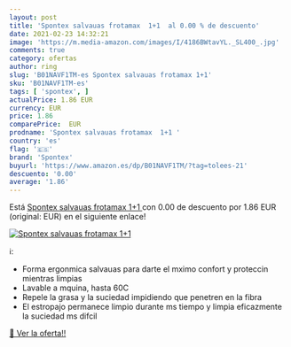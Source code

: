 ```yaml
---
layout: post
title: 'Spontex salvauas frotamax  1+1  al 0.00 % de descuento'
date: 2021-02-23 14:32:21
image: 'https://m.media-amazon.com/images/I/4186BWtavYL._SL400_.jpg'
comments: true
category: ofertas
author: ring
slug: 'B01NAVF1TM-es Spontex salvauas frotamax 1+1'
sku: 'B01NAVF1TM-es'
tags: [ 'spontex', ]
actualPrice: 1.86 EUR
currency: EUR
price: 1.86
comparePrice:  EUR
prodname: 'Spontex salvauas frotamax  1+1 '
country: 'es'
flag: '🇪🇸'
brand: 'Spontex'
buyurl: 'https://www.amazon.es/dp/B01NAVF1TM/?tag=tolees-21'
descuento: '0.00'
average: '1.86'
---
```


Está [Spontex salvauas frotamax  1+1 ](https://www.amazon.es/dp/B01NAVF1TM/?tag=tolees-21) con 0.00 de descuento por 1.86 EUR (original:  EUR) en el siguiente enlace!

[![Spontex salvauas frotamax  1+1 ](https://m.media-amazon.com/images/I/4186BWtavYL._SL400_.jpg)](https://www.amazon.es/dp/B01NAVF1TM/?tag=tolees-21)

ℹ️:

- Forma ergonmica salvauas para darte el mximo confort y proteccin mientras limpias
- Lavable a mquina, hasta 60C
- Repele la grasa y la suciedad impidiendo que penetren en la fibra
- El estropajo permanece limpio durante ms tiempo y limpia eficazmente la suciedad ms difcil

[🛒 Ver la oferta!!](https://www.amazon.es/dp/B01NAVF1TM/?tag=tolees-21)
